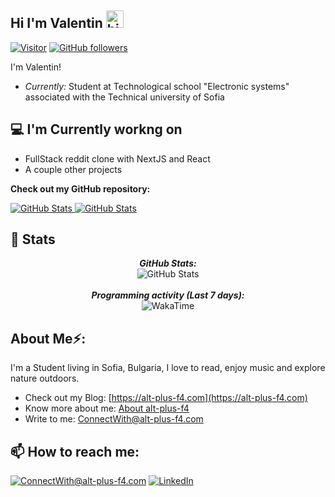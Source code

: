 ## Hi I'm Valentin <img src="https://user-images.githubusercontent.com/1303154/88677602-1635ba80-d120-11ea-84d8-d263ba5fc3c0.gif" width="28px" height="28px" alt="hi">

[![Visitor](https://visitor-badge.laobi.icu/badge?page_id=alt-plus-f4.alt-plus-f4)](https://github.com/alt-plus-f4) [![GitHub followers](https://img.shields.io/github/followers/alt-plus-f4.svg?style=social&label=Follow)](https://github.com/alt-plus-f4?tab=followers)

I'm Valentin! 
- <i>Currently:</i> Student at Technological school "Electronic systems" associated with the Technical university of Sofia

<h2>💻 I'm Currently workng on</h2>

- FullStack reddit clone with NextJS and React
- A couple other projects


__Check out my GitHub repository:__

<div>
  <p>
    <a href="https://github.com/alt-plus-f4/PyCalendly">
      <img src="https://github-readme-stats.vercel.app/api/pin/?username=alt-plus-f4&repo=PyCalendly" alt="GitHub Stats" />
    </a>
    <a href="https://github.com/alt-plus-f4/CloudOrg-Simulator">
      <img src="https://github-readme-stats.vercel.app/api/pin/?username=alt-plus-f4&repo=CloudOrg-Simulator" alt="GitHub Stats" />
    </a>
  </p>
</div>

<h2>👀 Stats</h2>

<div>
<!--   <p align="center">
    <b><em>Now listening to:</em></b> <br/>
    <img src="https://spotify-github-profile.vercel.app/api/view?uid=lakshmanan.meiyappan&cover_image=true&theme=novatorem" alt="Now Listenting to" />
  </p> -->
  
  <p align="center">
  <b><em>GitHub Stats:</em></b> <br/>
    <img src="https://github-readme-streak-stats.herokuapp.com/?user=alt-plus-f4" alt="GitHub Stats" /> <br/><br/>
  <b><em>Programming activity (Last 7 days):</em></b> <br/>
    <img src="https://github-readme-stats.vercel.app/api/wakatime?username=alt-plus-f4" alt="WakaTime" />
  </p>
</div>

<h2> About Me⚡:</h2>

I'm a Student living in Sofia, Bulgaria, I love to read, enjoy music and explore nature outdoors.
 
- Check out my Blog: [https://alt-plus-f4.com](https://alt-plus-f4.com)
- Know more about me: [About alt-plus-f4](https://alt-plus-f4.com/pages/about)
- Write to me: [ConnectWith@alt-plus-f4.com](mailto:ConnectWith@alt-plus-f4.com)

<h2>📫 How to reach me:</h2>

<a href="mailto:ConnectWith@alt-plus-f4.com">![ConnectWith@alt-plus-f4.com](https://img.shields.io/badge/Gmail-D14836?style=for-the-badge&logo=gmail&logoColor=white)</a> <a href="https://www.linkedin.com/in/lakshmanan-meiyappan/">![LinkedIn](https://img.shields.io/badge/LinkedIn-0077B5?style=for-the-badge&logo=linkedin&logoColor=white)</a>
